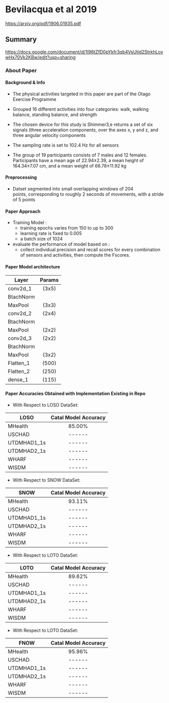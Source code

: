 # Bevilacqua et al 2019
https://arxiv.org/pdf/1906.01935.pdf
## Summary
https://docs.google.com/document/d/1I96tZfD0pYkfr3qb4VsUtid2StrkhLovwHx70Vk2KBw/edit?usp=sharing
### About Paper

#### Background & Info
- The physical activities targeted in this paper are part of 
  the Otago Exercise Programme 
- Grouped 16 different activities into
	four categories: walk, walking balance, standing balance, and strength
	
- The chosen device for this study is Shimmer3,e returns a 
  set of six signals (three acceleration components, over the axes x, y and z, and three angular velocity components
- The sampling rate is set to 102.4 Hz for all sensors  
- The group of 19 participants consists of 7 males and 12 
  females. Participants have a mean age of 22.94±2.39, a mean height of 164.34±7.07 cm, and a mean weight of 66.78±11.92 kg	

  
#### Preprocessing
- Datset segmented into small overlapping windows of 204  
  points,  corresponding to roughly 2 seconds of movements,
  with a stride of 5 points




#### Paper Approach
- Training  Model :
	- training epochs varies from 150
		to up to 300
	- learning rate is fixed to 0.005
	- a batch size of 1024	
- evaluate the performance of model based on :
	- collect individual precision and recall scores
		for every combination of sensors and activities,
		then compute the Fscores.
	
#### Paper Model architecture

| Layer          | Params               | 
| -------------  |:--------------------:| 
| conv2d_1       | (3x5)                |
| BtachNorm      |                      |
| MaxPool        | (3x3)                | 
| conv2d_2       | (2x4)                | 
| BtachNorm      |                      |
| MaxPool        | (2x2)                |
| conv2d_3       | (2x2)                | 
| BtachNorm      |                      |
| MaxPool        | (3x2)                |
| Flatten_1      | (500)                |
| Flatten_2      | (250)                |
| dense_1        | (115)                | 



#### Paper Accuracies Obtained with Implementation Existing in Repo
- With Respect to LOSO DataSet:

| LOSO          | Catal Model Accuracy | 
| ------------- |:--------------------:| 
| MHealth       | 85.00%               |
| USCHAD        | ------               | 
| UTDMHAD1_1s   | ------               |
| UTDMHAD2_1s   | ------               |
| WHARF         | ------               | 
| WISDM         | ------               |

- With Respect to SNOW DataSet:

| SNOW          | Catal Model Accuracy | 
| ------------- |:--------------------:| 
| MHealth       | 93.11%               |
| USCHAD        | ------               | 
| UTDMHAD1_1s   | ------               |
| UTDMHAD2_1s   | ------               |
| WHARF         | ------               | 
| WISDM         | ------               |
 
- With Respect to LOTO DataSet:

| LOTO          | Catal Model Accuracy | 
| ------------- |:--------------------:| 
| MHealth       | 89.62%               |
| USCHAD        | ------               | 
| UTDMHAD1_1s   | ------               |
| UTDMHAD2_1s   | ------               |
| WHARF         | ------               | 
| WISDM         | ------               |

- With Respect to LOTO DataSet:

| FNOW          | Catal Model Accuracy | 
| ------------- |:--------------------:| 
| MHealth       | 95.96%               |
| USCHAD        | ------               | 
| UTDMHAD1_1s   | ------               |
| UTDMHAD2_1s   | ------               |
| WHARF         | ------               | 
| WISDM         | ------               |